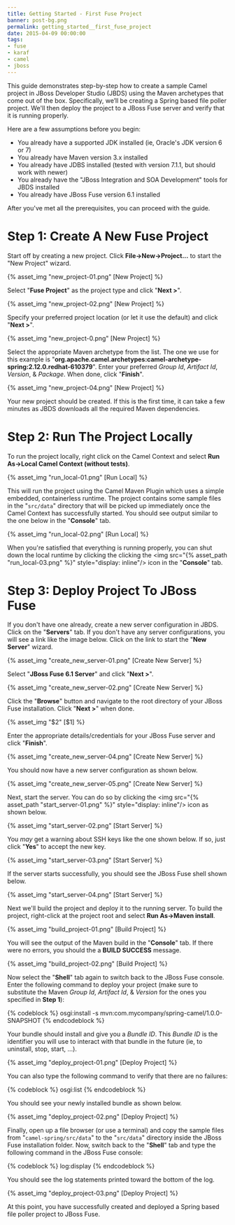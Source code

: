 ```yaml
---
title: Getting Started - First Fuse Project
banner: post-bg.png
permalink: getting_started__first_fuse_project
date: 2015-04-09 00:00:00
tags:
- fuse
- karaf
- camel
- jboss
---
```


This guide demonstrates step-by-step how to create a sample Camel project in JBoss Developer Studio (JBDS) using the Maven archetypes that come out of the box. Specifically, we’ll be creating a Spring based file poller project. We'll then deploy the project to a JBoss Fuse server and verify that it is running properly.
<!-- more -->

Here are a few assumptions before you begin:

- You already have a supported JDK installed (ie, Oracle's JDK version 6 or 7)
- You already have Maven version 3.x installed
- You already have JDBS installed (tested with version 7.1.1, but should work with newer)
- You already have the "JBoss Integration and SOA Development" tools for JBDS installed
- You already have JBoss Fuse version 6.1 installed

After you've met all the prerequisites, you can proceed with the guide.

# Step 1: Create A New Fuse Project

Start off by creating a new project. Click __File->New->Project...__ to start the "New Project" wizard.

{% asset_img "new_project-01.png" [New Project] %}

Select "__Fuse Project__" as the project type and click "__Next >__".

{% asset_img "new_project-02.png" [New Project] %}

Specify your preferred project location (or let it use the default) and click "__Next >__".

{% asset_img "new_project-0.png" [New Project] %}

Select the appropriate Maven archetype from the list. The one we use for this example is "__org.apache.camel.archetypes:camel-archetype-spring:2.12.0.redhat-610379__". Enter your preferred _Group Id_, _Artifact Id_, _Version_, & _Package_. When done, click "__Finish__". 

{% asset_img "new_project-04.png" [New Project] %}

Your new project should be created. If this is the first time, it can take a few minutes as JBDS downloads all the required Maven dependencies.

# Step 2: Run The Project Locally

To run the project locally, right click on the Camel Context and select __Run As->Local Camel Context (without tests)__.

{% asset_img "run_local-01.png" [Run Local] %}

This will run the project using the Camel Maven Plugin which uses a simple embedded, containerless runtime. The project contains some sample files in the "`src/data`" directory that will be picked up immediately once the Camel Context has successfully started. You should see output similar to the one below in the "__Console__" tab.

{% asset_img "run_local-02.png" [Run Local] %}

When you're satisfied that everything is running properly, you can shut down the local runtime by clicking the clicking the <img src="{% asset_path "run_local-03.png" %}" style="display: inline"/> icon in the "__Console__" tab.


# Step 3: Deploy Project To JBoss Fuse

If you don't have one already, create a new server configuration in JBDS. Click on the "__Servers__" tab. If you don't have any server configurations, you will see a link like the image below. Click on the link to start the "__New Server__" wizard.

{% asset_img "create_new_server-01.png" [Create New Server] %}

Select "__JBoss Fuse 6.1 Server__" and click "__Next >__".

{% asset_img "create_new_server-02.png" [Create New Server] %}

Click the "__Browse__" button and navigate to the root directory of your JBoss Fuse installation. Click "__Next >__" when done.

{% asset_img "$2" [$1] %}

Enter the appropriate details/credentials for your JBoss Fuse server and click "__Finish__". 

{% asset_img "create_new_server-04.png" [Create New Server] %}

You should now have a new server configuration as shown below. 

{% asset_img "create_new_server-05.png" [Create New Server] %}

Next, start the server. You can do so by clicking the <img src="{% asset_path "start_server-01.png" %}" style="display: inline"/> icon as shown below.

{% asset_img "start_server-02.png" [Start Server] %}

You _may_ get a warning about SSH keys like the one shown below. If so, just click "__Yes__" to accept the new key.

{% asset_img "start_server-03.png" [Start Server] %}

If the server starts successfully, you should see the JBoss Fuse shell shown below.

{% asset_img "start_server-04.png" [Start Server] %}

Next we'll build the project and deploy it to the running server. To build the project, right-click at the project root and select __Run As->Maven install__.

{% asset_img "build_project-01.png" [Build Project] %}

You will see the output of the Maven build in the "__Console__" tab. If there were no errors, you should the a __BUILD SUCCESS__ message.

{% asset_img "build_project-02.png" [Build Project] %}

Now select the "__Shell__" tab again to switch back to the JBoss Fuse console. Enter the following command to deploy your project (make sure to substitute the Maven _Group Id_, _Artifact Id_, & _Version_ for the ones you specified in __Step 1__):

{% codeblock %}
osgi:install -s mvn:com.mycompany/spring-camel/1.0.0-SNAPSHOT
{% endcodeblock %}

Your bundle should install and give you a _Bundle ID_. This _Bundle ID_ is the identifier you will use to interact with that bundle in the future (ie, to uninstall, stop, start, ...).

{% asset_img "deploy_project-01.png" [Deploy Project] %}

You can also type the following command to verify that there are no failures:

{% codeblock %}
osgi:list
{% endcodeblock %}

You should see your newly installed bundle as shown below.

{% asset_img "deploy_project-02.png" [Deploy Project] %}

Finally, open up a file browser (or use a terminal) and copy the sample files from "`camel-spring/src/data`" to the "`src/data`" directory inside the JBoss Fuse installation folder. Now, switch back to the "__Shell__" tab and type the following command in the JBoss Fuse console:

{% codeblock %}
log:display
{% endcodeblock %}

You should see the log statements printed toward the bottom of the log.

{% asset_img "deploy_project-03.png" [Deploy Project] %}

At this point, you have successfully created and deployed a Spring based file poller project to JBoss Fuse.
